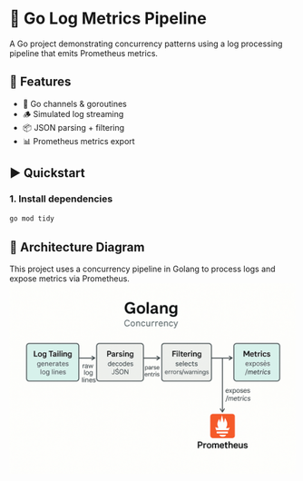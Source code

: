 # 🚀 Go Log Metrics Pipeline

A Go project demonstrating concurrency patterns using a log processing pipeline that emits Prometheus metrics.

## 🔧 Features
- 🧵 Go channels & goroutines
- 🪵 Simulated log streaming
- 📦 JSON parsing + filtering
- 📊 Prometheus metrics export

## ▶️ Quickstart

### 1. Install dependencies
```bash
go mod tidy
```

## 🧭 Architecture Diagram

This project uses a concurrency pipeline in Golang to process logs and expose metrics via Prometheus.
![Pipeline Architecture](./flow.png)

